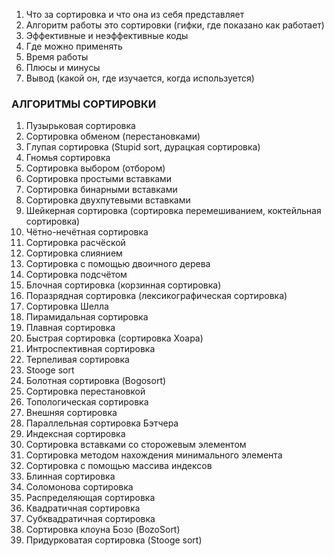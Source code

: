 1. Что за сортировка и что она из себя представляет 
2. Алгоритм работы это сортировки (гифки, где показано как работает) 
3. Эффективные и неэффективные коды 
4. Где можно применять 
5. Время работы
6. Плюсы и минусы 
7. Вывод (какой он, где изучается, когда используется)

### АЛГОРИТМЫ СОРТИРОВКИ
1. Пузырьковая сортировка
2. Сортировка обменом (перестановками)
3. Глупая сортировка (Stupid sort, дурацкая сортировка)
4. Гномья сортировка
5. Сортировка выбором (отбором)
6. Сортировка простыми вставками
7. Сортировка бинарными вставками
8. Сортировка двухпутевыми вставками
9. Шейкерная сортировка (сортировка перемешиванием, коктейльная сортировка)
10. Чётно-нечётная сортировка
11. Сортировка расчёской
12. Сортировка слиянием
13. Сортировка с помощью двоичного дерева
14. Сортировка подсчётом
15. Блочная сортировка (корзинная сортировка)
16. Поразрядная сортировка (лексикографическая сортировка)
17. Сортировка Шелла
18. Пирамидальная сортировка
19. Плавная сортировка
20. Быстрая сортировка (сортировка Хоара)
21. Интроспективная сортировка
22. Терпеливая сортировка
23. Stooge sort
24. Болотная сортировка (Bogosort)
25. Сортировка перестановкой
26. Топологическая сортировка
27. Внешняя сортировка
28. Параллельная сортировка Бэтчера
29. Индексная сортировка
30. Сортировка вставками со сторожевым элементом
31. Сортировка методом нахождения минимального элемента
32. Сортировка с помощью массива индексов
33. Блинная сортировка
34. Соломонова сортировка
35. Распределяющая сортировка
36. Квадратичная сортировка
37. Субквадратичная сортировка
38. Сортировка клоуна Бозо (BozoSort)
39. Придурковатая сортировка (Stooge sort)
